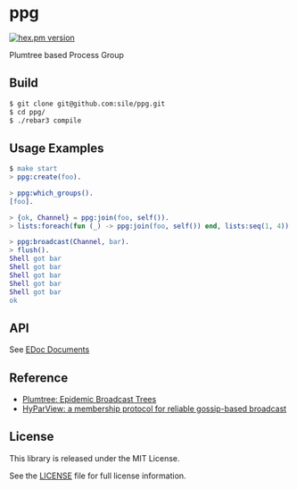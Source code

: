 ppg
===

[![hex.pm version](https://img.shields.io/hexpm/v/ppg.svg)](https://hex.pm/packages/ppg)

Plumtree based Process Group

Build
-----

```sh
$ git clone git@github.com:sile/ppg.git
$ cd ppg/
$ ./rebar3 compile
```

Usage Examples
--------------

```erlang
$ make start
> ppg:create(foo).

> ppg:which_groups().
[foo].

> {ok, Channel} = ppg:join(foo, self()).
> lists:foreach(fun (_) -> ppg:join(foo, self()) end, lists:seq(1, 4)).

> ppg:broadcast(Channel, bar).
> flush().
Shell got bar
Shell got bar
Shell got bar
Shell got bar
Shell got bar
ok
```

API
---

See [EDoc Documents](doc/README.md)

Reference
----------

- [Plumtree: Epidemic Broadcast Trees](http://www.gsd.inesc-id.pt/~ler/reports/srds07.pdf)
- [HyParView: a membership protocol for reliable gossip-based broadcast](http://asc.di.fct.unl.pt/~jleitao/pdf/dsn07-leitao.pdf)

License
-------

This library is released under the MIT License.

See the [LICENSE](LICENSE) file for full license information.
